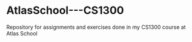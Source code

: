 # AtlasSchool---CS1300
Repository for assignments and exercises done in my CS1300 course at Atlas School
